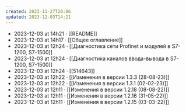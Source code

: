 ```yaml
---
created: 2023-11-27T20:06
updated: 2023-12-03T14:21
---
```

- 2023-12-03 at 14h21 · [[README]]
- 2023-12-03 at 14h17 · [[Общее оглавление]]
- 2023-12-03 at 12h24 · [[Диагностика сети Profinet и модулей в S7-1200, S7-1500]]
- 2023-12-03 at 12h24 · [[Диагностика каналов ввода-вывода в S7-1200, S7-1500]]
- 2023-12-03 at 12h24 · [[514643]]
- 2023-12-03 at 12h22 · [[Изменения в версии 1.3.3 (28-08-23)]]
- 2023-12-03 at 12h22 · [[Изменения в версии 1.3.1 (02-02-23)]]
- 2023-12-03 at 12h11 · [[Изменения в версии 1.2.18 (08-08-22)]]
- 2023-12-03 at 12h11 · [[Изменения в версии 1.2.16 (31-05-22)]]
- 2023-12-03 at 12h11 · [[Изменения в версии 1.2.15 (03-03-22)]]
